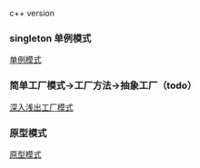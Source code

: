 c++ version

### singleton 单例模式

[单例模式](https://zhuanlan.zhihu.com/p/37469260)

### 简单工厂模式->工厂方法->抽象工厂（todo）

[深入浅出工厂模式](https://zhuanlan.zhihu.com/p/83535678)

### 原型模式

[原型模式](https://zhuanlan.zhihu.com/p/365222623)